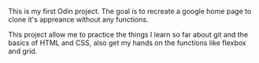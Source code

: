 This is my first Odin project. The goal is to recreate a google home page to clone it's appreance without any functions.

This project allow me to practice the things I learn so far about git and the basics of HTML and CSS, also get my hands on the functions like flexbox and grid.

